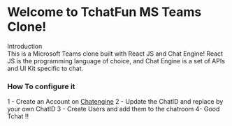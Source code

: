 <h1>Welcome to TchatFun MS Teams Clone!</h1>
</h2>Introduction</h2></br>
This is a Microsoft Teams clone built with React JS and Chat Engine!
React JS is the programming language of choice, and Chat Engine is a set of APIs and UI Kit specific to chat.

<h3> How To configure it </h3>
1 - Create an Account on <a href="https://chatengine.io/">Chatengine</a>
2 - Update the ChatID  and replace by your own ChatID
3 - Create Users and add them to the chatroom
4-  Good Tchat !!
